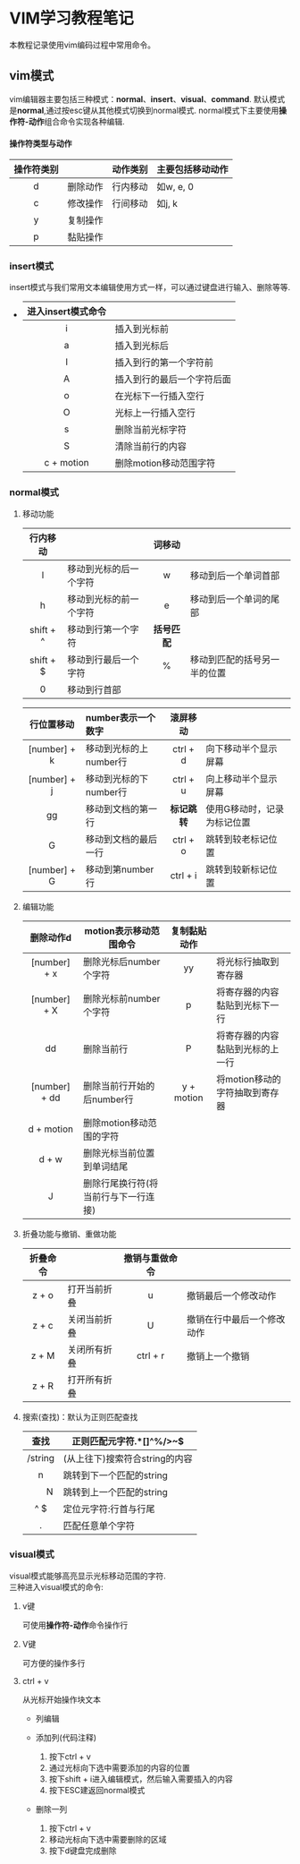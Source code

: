 # VIM学习教程笔记

本教程记录使用vim编码过程中常用命令。
## vim模式

vim编辑器主要包括三种模式：**normal**、**insert**、**visual**、**command**. 默认模式是**normal**,通过按esc键从其他模式切换到normal模式. normal模式下主要使用**操作符-动作**组合命令实现各种编辑.  
#### 操作符类型与动作

|操作符类别 | |动作类别 |主要包括移动动作 |
|:--:|--|:--:|--|
| d |删除动作| 行内移动 |如w, e, 0 |
| c |修改操作| 行间移动 |如j, k|
| y |复制操作|
| p |黏贴操作|

### **insert**模式
insert模式与我们常用文本编辑使用方式一样，可以通过键盘进行输入、删除等等.

-  
    |进入insert模式命令 | |
    |:--: |--|
    |  i  |插入到光标前|
    |  a  |插入到光标后|
    |  I  |插入到行的第一个字符前|
    |  A  |插入到行的最后一个字符后面|
    |  o  |在光标下一行插入空行|
    |  O  |光标上一行插入空行|
    |  s  |删除当前光标字符|
    |  S  |清除当前行的内容|
    |c + motion|删除motion移动范围字符|

### **normal**模式
1. 移动功能  

    |行内移动   |                  |词移动     |    |
    |:---:|:---|:---:|---|
    | l       |移动到光标的后一个字符| w |移动到后一个单词首部|
    | h       |移动到光标的前一个字符| e |移动到后一个单词的尾部|
    |shift + ^|移动到行第一个字符   |**括号匹配**|          |
    |shift + $|移动到行最后一个字符 | % |移动到匹配的括号另一半的位置|
    | 0       |移动到行首部|

    |行位置移动|number表示一个数字  | 滚屏移动| |
    | :---:  |:---|:---:|---|
    |[number] + k  |移动到光标的上number行|ctrl + d|向下移动半个显示屏幕|
    |[number] + j  |移动到光标的下number行|ctrl + u|向上移动半个显示屏幕
    |    gg        |移动到文档的第一行    |**标记跳转**|使用G移动时，记录为标记位置|
    |    G         |移动到文档的最后一行   |ctrl + o|跳转到较老标记位置|
    |[number] + G  |移动到第number行     |ctrl + i|跳转到较新标记位置|

2. 编辑功能

    | 删除动作d|motion表示移动范围命令 |复制黏贴动作| |
    |:---:|---|:---:|---|
    |[number] + x |删除光标后number个字符| yy |将光标行抽取到寄存器|
    |[number] + X |删除光标前number个字符| p  |将寄存器的内容黏贴到光标下一行|
    |dd  |删除当前行     | P | 将寄存器的内容黏贴到光标的上一行|
    |[number] + dd|删除当前行开始的后number行|y + motion|将motion移动的字符抽取到寄存器|
    |d + motion|删除motion移动范围的字符|
    |d + w|删除光标当前位置到单词结尾|
    | J |删除行尾换行符(将当前行与下一行连接)|

3. 折叠功能与撤销、重做功能

    | 折叠命令 | |撤销与重做命令||
    | :---: | --- |:---:|---|
    |z + o |打开当前折叠| u |撤销最后一个修改动作|
    |z + c |关闭当前折叠| U |撤销在行中最后一个修改动作|
    |z + M |关闭所有折叠|ctrl + r|撤销上一个撤销|
    |z + R |打开所有折叠|

4. 搜索(查找)：默认为正则匹配查找

    |查找　|正则匹配元字符.*[]^%/\>~$|
    |:--: | -- |
    |/string|(从上往下)搜索符合string的内容|
    |   n   |跳转到下一个匹配的string|
    |　　N  |跳转到上一个匹配的string|
    |  ^ $ |定位元字符:行首与行尾|
    |   .  |匹配任意单个字符|

### **visual**模式

visual模式能够高亮显示光标移动范围的字符.  
三种进入visual模式的命令:
1. v键

    可使用**操作符-动作**命令操作行

2. V键

    可方便的操作多行

3. ctrl + v

    从光标开始操作块文本
    * 列编辑
    * 添加列(代码注释)
        1) 按下ctrl + v
        2) 通过光标向下选中需要添加的内容的位置
        3) 按下shift + i进入编辑模式，然后输入需要插入的内容
        4) 按下ESC建返回normal模式

    * 删除一列
        1) 按下ctrl + v
        2) 移动光标向下选中需要删除的区域
        3) 按下d键盘完成删除